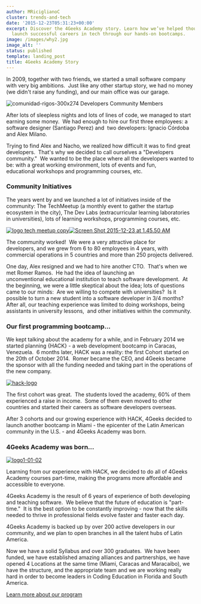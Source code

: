 ```yaml
---
author: MRiciglianoC
cluster: trends-and-tech
date: '2015-12-23T05:31:23+00:00'
excerpt: Discover the 4Geeks Academy story. Learn how we’ve helped thousands of students
  launch successful careers in tech through our hands-on bootcamps.
image: /images/why2.jpg
image_alt: ''
status: published
template: landing_post
title: 4Geeks Academy Story
---
```

In 2009, together with two friends, we started a small software company with very big ambitions.  Just like any other startup story, we had no money (we didn't raise any funding), and our main office was our garage.

![comunidad-rigos-300x274](https://storage.googleapis.com/4geeks-academy-website/blog/2015/12/comunidad-rigos-1.png) Developers Community Members

After lots of sleepless nights and lots of lines of code, we managed to start earning some money.  We had enough to hire our first three employees: a software designer (Santiago Perez) and  two developers: Ignacio Córdoba and Alex Milano.

Trying to find Alex and Nacho, we realized how difficult it was to find great developers.  That's why we decided to call ourselves a "Developers community."  We wanted to be the place where all the developers wanted to be: with a great working environment, lots of events and fun, educational workshops and programming courses, etc.

### Community Initiatives

The years went by and we launched a lot of initiatives inside of the community: The TechMeetup (a monthly event to gather the startup ecosystem in the city), The Dev Labs (extracurricular learning laboratories in universities), lots of learning workshops, programming courses, etc.

[![logo tech meetup copy](https://storage.googleapis.com/4geeks-academy-website/blog/2015/12/logo-tech-meetup-copy-1.png)](https://storage.googleapis.com/4geeks-academy-website/blog/2015/12/logo-tech-meetup-copy-1.png)[![Screen Shot 2015-12-23 at 1.45.50 AM](https://storage.googleapis.com/4geeks-academy-website/blog/2015/12/Screen-Shot-2015-12-23-at-1.45.50-AM-1.png)](https://storage.googleapis.com/4geeks-academy-website/blog/2015/12/Screen-Shot-2015-12-23-at-1.45.50-AM-1.png)


The community worked!  We were a very attractive place for developers, and we grew from 6 to 80 employees in 4 years, with commercial operations in 5 countries and more than 250 projects delivered.

One day, Alex resigned and we had to hire another CTO.  That's when we met Romer Ramos.  He had the idea of launching an unconventional educational institution to teach software development.  At the beginning, we were a little skeptical about the idea; lots of questions came to our minds:  Are we willing to compete with universities?  Is it possible to turn a new student into a software developer in 3/4 months?  After all, our teaching experience was limited to doing workshops, being assistants in university lessons,  and other initiatives within the community.




### Our first programming bootcamp...


We kept talking about the academy for a while, and in February 2014 we started planning {HACK} - a web development bootcamp in Caracas, Venezuela.  6 months later, HACK was a reality: the first Cohort started on the 20th of October 2014.  Romer became the CEO, and 4Geeks became the sponsor with all the funding needed and taking part in the operations of the new company.

[![hack-logo](https://storage.googleapis.com/4geeks-academy-website/blog/2015/12/hack-logo1-1.png)](https://storage.googleapis.com/4geeks-academy-website/blog/2015/12/hack-logo1-1.png)

The first cohort was great.  The students loved the academy, 60% of them experienced a raise in income.  Some of them even moved to other countries and started their careers as software developers overseas.

After 3 cohorts and our growing experience with HACK, 4Geeks decided to launch another bootcamp in Miami - the epicenter of the Latin American community in the U.S. - and 4Geeks Academy was born.


### 4Geeks Academy was born...


[![logo1-01-02](https://storage.googleapis.com/4geeks-academy-website/blog/2015/12/logo1-01-02-1.png)](https://storage.googleapis.com/4geeks-academy-website/blog/2015/12/logo1-01-02-1.png)

Learning from our experience with HACK, we decided to do all of 4Geeks Academy courses part-time, making the programs more affordable and accessible to everyone.

4Geeks Academy is the result of 6 years of experience of both developing and teaching software.  We believe that the future of education is "part-time."  It is the best option to be constantly improving - now that the skills needed to thrive in professional fields evolve faster and faster each day.

4Geeks Academy is backed up by over 200 active developers in our community, and we plan to open branches in all the talent hubs of Latin America.

Now we have a solid Syllabus and over 300 graduates.  We have been funded, we have established amazing alliances and partnerships, we have opened 4 Locations at the same time (Miami, Caracas and Maracaibo), we have the structure, and the appropriate team and we are working really hard in order to become leaders in Coding Education in Florida and South America.


[Learn more about our program](/us/next-dates)